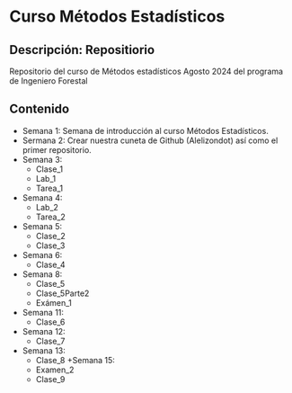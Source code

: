 # Curso Métodos Estadísticos
## Descripción: Repositiorio
Repositorio del curso de Métodos estadísticos Agosto 2024 del programa de Ingeniero Forestal

## Contenido

+ Semana 1: Semana de introducción al curso Métodos Estadísticos.
+ Sermana 2: Crear nuestra cuneta de Github (Alelizondot) así como el primer repositorio.
+ Semana 3: 
	+ Clase_1
	+ Lab_1
	+ Tarea_1
+ Semana 4:
	+ Lab_2
	+ Tarea_2
+ Semana 5: 
	+ Clase_2
	+ Clase_3
+ Semana 6: 
	+ Clase_4
+ Semana 8:
	+ Clase_5
	+ Clase_5Parte2
	+ Exámen_1
+ Semana 11:
	+ Clase_6
+ Semana 12:
	+ Clase_7
+ Semana 13:
	+ Clase_8
+Semana 15:
	+ Examen_2
	+ Clase_9

